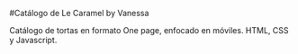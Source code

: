 #Catálogo de Le Caramel by Vanessa

Catálogo de tortas en formato One page, enfocado en móviles. HTML, CSS y Javascript.